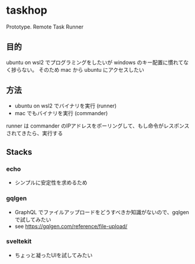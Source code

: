 # taskhop
Prototype. Remote Task Runner

## 目的
ubuntu on wsl2 でプログラミングをしたいが windows のキー配置に慣れてなく捗らない。
そのため mac から ubuntu にアクセスしたい

## 方法
- ubuntu on wsl2 でバイナリを実行 (runner)
- mac でもバイナリを実行 (commander)

runner は commander のIPアドレスをポーリングして、もし命令がレスポンスされてきたら、実行する

## Stacks
### echo
- シンプルに安定性を求めるため

### gqlgen
- GraphQL でファイルアップロードをどうすべきか知識がないので、gqlgen で試してみたい
- see https://gqlgen.com/reference/file-upload/

### sveltekit
- ちょっと凝ったUIを試してみたい
